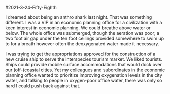 #2021-3-24-Fifty-Eighth

I dreamed about being an anthro shark last night.  That was something different.  I was a VIP in an economic planning office for a civilization with a keen interest in economic planning.  We could breathe above water or below.  The whole office was submerged, though the aeration was poor; a two foot air gap under the ten foot ceilings provided somewhere to swim up to for a breath however often the deoxygenated water made it necessary.

I was trying to get the appropriations approved for the construction of a new cruise ship to serve the interspecies tourism market.  We liked tourists.  Ships could provide mobile surface accommodations that would dock over our (off-)coastal cities.  Yet my colleagues and subordinates in the economic planning office wanted to prioritize improving oxygenation levels in the city water, and talking to people in oxygen-poor office water, there was only so hard I could push back against that.